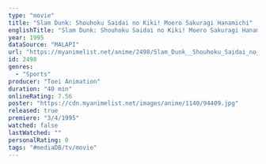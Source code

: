 ```yaml
---
type: "movie"
title: "Slam Dunk: Shouhoku Saidai no Kiki! Moero Sakuragi Hanamichi"
englishTitle: "Slam Dunk: Shouhoku Saidai no Kiki! Moero Sakuragi Hanamichi"
year: 1995
dataSource: "MALAPI"
url: "https://myanimelist.net/anime/2498/Slam_Dunk__Shouhoku_Saidai_no_Kiki_Moero_Sakuragi_Hanamichi"
id: 2498
genres: 
  - "Sports"
producer: "Toei Animation"
duration: "40 min"
onlineRating: 7.56
poster: "https://cdn.myanimelist.net/images/anime/1140/94409.jpg"
released: true
premiere: "3/4/1995"
watched: false
lastWatched: ""
personalRating: 0
tags: "#mediaDB/tv/movie"
---
```

